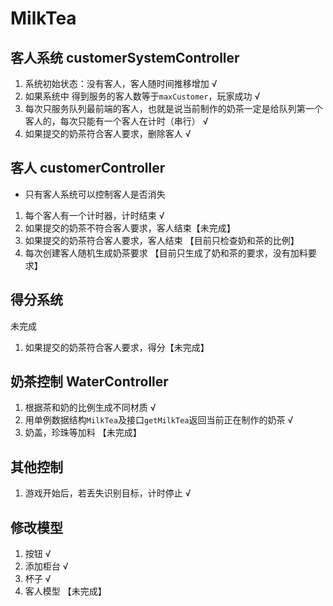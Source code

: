 # MilkTea

## 客人系统 customerSystemController

1. 系统初始状态：没有客人，客人随时间推移增加 √
2. 如果系统中 得到服务的客人数等于`maxCustomer`，玩家成功 √
3. 每次只服务队列最前端的客人，也就是说当前制作的奶茶一定是给队列第一个客人的，每次只能有一个客人在计时（串行） √
4. 如果提交的奶茶符合客人要求，删除客人 √

## 客人 customerController

* 只有客人系统可以控制客人是否消失

1. 每个客人有一个计时器，计时结束 √
2. 如果提交的奶茶不符合客人要求，客人结束【未完成】
3. 如果提交的奶茶符合客人要求，客人结束 【目前只检查奶和茶的比例】
4. 每次创建客人随机生成奶茶要求 【目前只生成了奶和茶的要求，没有加料要求】

## 得分系统

未完成

1. 如果提交的奶茶符合客人要求，得分【未完成】

## 奶茶控制 WaterController

1. 根据茶和奶的比例生成不同材质 √
2. 用单例数据结构`MilkTea`及接口`getMilkTea`返回当前正在制作的奶茶 √
3. 奶盖，珍珠等加料 【未完成】



## 其他控制

1. 游戏开始后，若丢失识别目标，计时停止 √


## 修改模型

1. 按钮 √
2. 添加柜台 √
3. 杯子 √
4. 客人模型 【未完成】